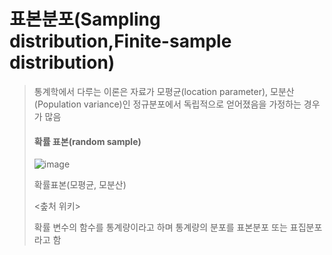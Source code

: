 # 표본분포(Sampling distribution,Finite-sample distribution)

> 통계학에서 다루는 이론은 자료가 모평균(location parameter), 모분산(Population variance)인 정규분포에서 독립적으로 얻어졌음을 가정하는 경우가 많음
> 
> #### 확률 표본(random sample)
> ![image](https://user-images.githubusercontent.com/65435447/165728977-40a35682-4bd1-4050-8008-0b64d84af40c.png)
>
> 확률표본(모평균, 모분산)
>
> <춮처 위키>
> 
> 확률 변수의 함수를 통계량이라고 하며 통계량의 분포를 표본분포 또는 표집분포라고 함

#
